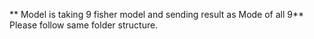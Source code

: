 ** Model is taking 9 fisher model and sending result as Mode of all 9**
<br>
Please follow same folder structure.
